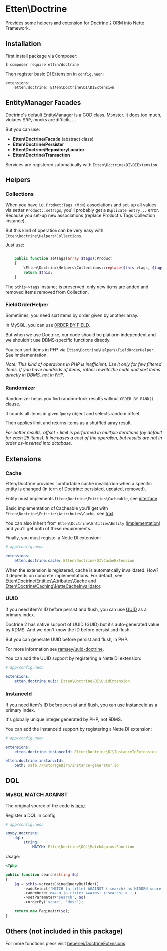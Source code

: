 # Etten\Doctrine

Provides some helpers and extension for Doctrine 2 ORM into Nette Framework.

## Installation

First install package via Composer:

```
$ composer require etten/doctrine
```

Then register basic DI Extension in `config.neon`:

```
extensions:
	etten.doctrine: Etten\Doctrine\DI\DIExtension
```

## EntityManager Facades

Doctrine's default EntityManager is a GOD class. Monster. It does too much, violates SRP, mocks are difficilt, ...

But you can use:

* **Etten\Doctrine\Facade** (abstract class)
* **Etten\Doctrine\Persister**
* **Etten\Doctrine\RepositoryLocator**
* **Etten\Doctrine\Transaction**

Services are registered automatically with `Etten\Doctrine\DI\DIExtension`.

## Helpers

### Collections

When you have i.e. `Product:Tags (M:N)` associations and set-up all values via setter `Product::setTags`, you'll
probably get a `Duplicate entry...` error. Because you set-up new associations (replace Product's Tags Collection instance).

But this kind of operation can be very easy with `Etten\Doctrine\Helpers\Collections`.

Just use:

```php

	public function setTags(array $tags):Product
	{
		\Etten\Doctrine\Helpers\Collections::replace($this->tags, $tags);
		return $this;
	}

```

The `$this->tags` instance is preserved, only new items are added and removed items removed from Collection.

### FieldOrderHelper

Sometimes, you need sort items by order given by another array.
 
In MySQL, you can use [ORDER BY FIELD](http://dba.stackexchange.com/questions/109120/how-does-order-by-field-in-mysql-work-internally).

But when we use Doctrine, our code should be platform independent and we shouldn't use DBMS-specific functions directly.

You can sort items in PHP via `Etten\Doctrine\Helpers\FieldOrderHelper`. See [implementation](src/Helpers/FieldOrderHelper.php).

*Note: This kind of operations in PHP is inefficient. Use it only for few filtered items.*
*If you have hundreds of items, rather rewrite the code and sort items directly in DBMS, not in PHP.*

### Randomizer

Randomizer helps you find random-look results without `ORDER BY RAND()` clause.

It counts all items in given `Query` object and selects random offset.

Then applies limit and returns items as a shuffled array result.

*For better results, offset + limit is performed in multiple iterations (by default for each 25 items).*
*It increases a cost of the operation, but results are not in order as-inserted into database.*

## Extensions

### Cache

Etten/Doctrine provides comfortable cache invalidation when a specific entity is changed (in term of Doctrine: persisted, updated, removed).

Entity must implements `Etten\Doctrine\Entities\Cacheable`, see [interface](src/Entities/Cacheable.php).

Basic implementation of Cacheable you'll get with `Etten\Doctrine\Entities\Attributes\Cache`, see [trait](src/Entities/Attributes/Cache.php).

You can also inherit from `Etten\Doctrine\Entities\Entity` ([implementation](src/Entities/Entity.php)) and you'll get both of these requirements.

Finally, you must register a Nette DI extension:

```yaml
# app/config.neon

extensions:
	etten.doctrine.cache: Etten\Doctrine\DI\CacheExtension
```

When the extension is registered, cache is automatically invalidated. How? It depends on concrete implementations. For default, see [Etten\Doctrine\Entities\Attributes\Cache](src/Entities/Attributes/Cache.php) and [Etten\Doctrine\Caching\NetteCacheInvalidator](src/Caching/NetteCacheInvalidator.php).

### UUID

If you need item's ID before persist and flush, you can use [UUID](https://en.wikipedia.org/wiki/Universally_unique_identifier) as a primary index.

Doctrine 2 has native support of UUID (GUID) but it's auto-generated value by RDMS. And we don't know the ID before persist and flush.

But you can generate UUID before persist and flush, in PHP.

For more information see [ramsey/uuid-doctrine](https://github.com/ramsey/uuid-doctrine).

You can add the UUID support by registering a Nette DI extension:

```yaml
# app/config.neon

extensions:
	etten.doctrine.uuid: Etten\Doctrine\DI\UuidExtension
```

### InstanceId

If you need item's ID before persist and flush, you can use [InstanceId](src/Entities/Attributes/InstanceId) as a primary index.

It's globally unique integer generated by PHP, not RDMS.

You can add the InstanceId support by registering a Nette DI extension:

```yaml
# app/config.neon

extensions:
	etten.doctrine.instanceId: Etten\Doctrine\DI\InstanceIdExtension

etten.doctrine.instanceId:
	path: safe://%storageDir%/instance-generator.id
```

## DQL

### MySQL MATCH AGAINST

The original source of the code is [here](http://stackoverflow.com/a/17536071/4827632).

Register a DQL in config:

```yaml
# app/config.neon

kdyby.doctrine:
	dql:
		string:
			MATCH: Etten\Doctrine\DQL\MatchAgainstFunction

```

Usage:

```php
<?php

public function search(string $q)
{
	$q = $this->createJoinedQueryBuilder()
		->addSelect('MATCH (a.title) AGAINST (:search) as HIDDEN score')
		->addWhere('MATCH (a.title) AGAINST (:search) > 1')
		->setParameter('search', $q)
		->orderBy('score', 'desc');

	return new Paginator($q);
}

```

## Others (not included in this package)

For more functions plese visit [beberlei/DoctrineExtensions](https://github.com/beberlei/DoctrineExtensions).
